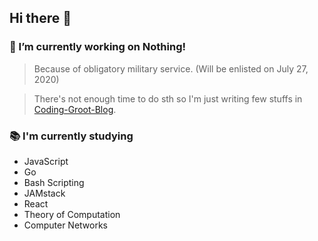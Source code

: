 ## Hi there 👋

### 🔭 I’m currently working on Nothing!
 > Because of obligatory military service. (Will be enlisted on July 27, 2020)
 
 > There's not enough time to do sth so I'm just writing few stuffs in [Coding-Groot-Blog](https://coding-groot.tistory.com/).
 
### 📚 I'm currently studying
 - JavaScript
 - Go
 - Bash Scripting
 - JAMstack
 - React
 - Theory of Computation
 - Computer Networks

<!--
**IamGroooooot/IamGroooooot** is a ✨ _special_ ✨ repository because its `README.md` (this file) appears on your GitHub profile.

Here are some ideas to get you started:

- 🔭 I’m currently working on ...
- 🌱 I’m currently learning ...
- 👯 I’m looking to collaborate on ...
- 🤔 I’m looking for help with ...
- 💬 Ask me about ...
- 📫 How to reach me: ...
- 😄 Pronouns: ...
- ⚡ Fun fact: ...
-->
